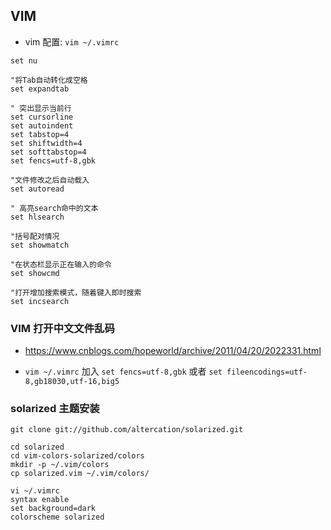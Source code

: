 ## VIM
* vim 配置: `vim ~/.vimrc `
```
set nu

"将Tab自动转化成空格
set expandtab

" 突出显示当前行
set cursorline
set autoindent
set tabstop=4
set shiftwidth=4
set softtabstop=4
set fencs=utf-8,gbk

"文件修改之后自动载入
set autoread

" 高亮search命中的文本
set hlsearch

"括号配对情况
set showmatch

"在状态栏显示正在输入的命令
set showcmd

"打开增加搜索模式，随着键入即时搜索
set incsearch

```

### VIM 打开中文文件乱码
* https://www.cnblogs.com/hopeworld/archive/2011/04/20/2022331.html

* `vim ~/.vimrc` 加入 `set fencs=utf-8,gbk` 或者 `set fileencodings=utf-8,gb18030,utf-16,big5`


### solarized 主题安装
```
git clone git://github.com/altercation/solarized.git

cd solarized
cd vim-colors-solarized/colors
mkdir -p ~/.vim/colors
cp solarized.vim ~/.vim/colors/

vi ~/.vimrc
syntax enable
set background=dark
colorscheme solarized
```
